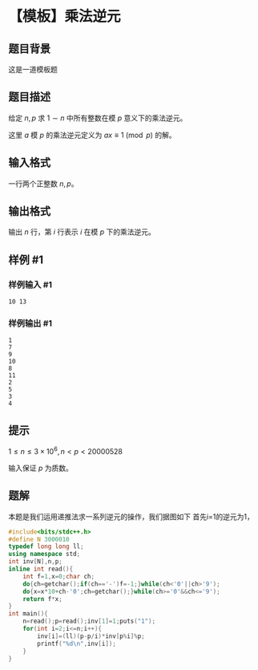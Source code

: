 # 【模板】乘法逆元

## 题目背景

这是一道模板题

## 题目描述

给定 $n,p$ 求 $1\sim n$ 中所有整数在模 $p$ 意义下的乘法逆元。

这里 $a$ 模 $p$ 的乘法逆元定义为 $ax\equiv1\pmod p$ 的解。

## 输入格式

一行两个正整数 $n,p$。

## 输出格式

输出 $n$ 行，第 $i$ 行表示 $i$ 在模 $p$ 下的乘法逆元。

## 样例 #1

### 样例输入 #1

```
10 13
```

### 样例输出 #1

```
1
7
9
10
8
11
2
5
3
4
```

## 提示

$1 \leq n \leq 3 \times 10 ^ 6, n < p < 20000528$

输入保证 $p$ 为质数。

## 题解
本题是我们运用递推法求一系列逆元的操作，我们据图如下
首先i=1的逆元为1，
```cpp
#include<bits/stdc++.h>
#define N 3000010
typedef long long ll;
using namespace std;
int inv[N],n,p;
inline int read(){
    int f=1,x=0;char ch;
    do{ch=getchar();if(ch=='-')f=-1;}while(ch<'0'||ch>'9');
    do{x=x*10+ch-'0';ch=getchar();}while(ch>='0'&&ch<='9');
    return f*x;
}
int main(){
    n=read();p=read();inv[1]=1;puts("1");
    for(int i=2;i<=n;i++){
        inv[i]=(ll)(p-p/i)*inv[p%i]%p;
        printf("%d\n",inv[i]);
    }
}
```